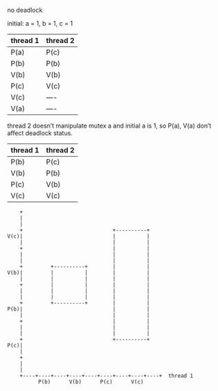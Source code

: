 no deadlock

initial: a = 1, b = 1, c = 1

| thread 1 | thread 2 |
| :------- | :------- |
| P(a)     | P(c)     |
| P(b)     | P(b)     |
| V(b)     | V(b)     |
| P(c)     | V(c)     |
| V(c)     | —-       |
| V(a)     | —-       |

thread 2 doesn’t manipulate mutex a and initial a is 1, so P(a), V(a) don’t affect deadlock status.

| thread 1 | thread 2 |
| :------- | :------- |
| P(b)     | P(c)     |
| V(b)     | P(b)     |
| P(c)     | V(b)     |
| V(c)     | V(c)     |

```
    +
    |
    |
    +                             +----------+
V(c)|                             |          |
    |                             |          |
    +                             |          |
    |                             |          |
    |                             |          |
    +         +----------+        |          |
V(b)|         |          |        |          |
    |         |          |        |          |
    +         |          |        |          |
    |         |          |        |          |
    |         |          |        |          |
    +         +----------+        |          |
P(b)|                             |          |
    |                             |          |
    +                             |          |
    |                             |          |
    |                             |          |
    +                             +----------+
P(c)|
    |
    +
    |
    |
    +----+----+----+----+----+----+----+----+----+  thread 1
          P(b)      V(b)      P(c)      V(c)
```